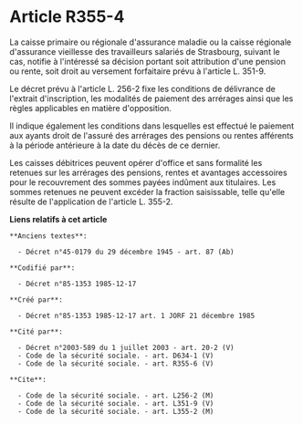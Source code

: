 # Article R355-4

La caisse primaire ou régionale d'assurance maladie ou la caisse régionale d'assurance vieillesse des travailleurs salariés
de Strasbourg, suivant le cas, notifie à l'intéressé sa décision portant soit attribution d'une pension ou rente, soit droit
au versement forfaitaire prévu à l'article L. 351-9.

Le décret prévu à l'article L. 256-2 fixe les conditions de délivrance de l'extrait d'inscription, les modalités de paiement
des arrérages ainsi que les règles applicables en matière d'opposition.

Il indique également les conditions dans lesquelles est effectué le paiement aux ayants droit de l'assuré des arrérages des
pensions ou rentes afférents à la période antérieure à la date du décès de ce dernier.

Les caisses débitrices peuvent opérer d'office et sans formalité les retenues sur les arrérages des pensions, rentes et
avantages accessoires pour le recouvrement des sommes payées indûment aux titulaires. Les sommes retenues ne peuvent excéder
la fraction saisissable, telle qu'elle résulte de l'application de l'article L. 355-2.

**Liens relatifs à cet article**

	**Anciens textes**:

	  - Décret n°45-0179 du 29 décembre 1945 - art. 87 (Ab)

	**Codifié par**:

	  - Décret n°85-1353 1985-12-17

	**Créé par**:

	  - Décret n°85-1353 1985-12-17 art. 1 JORF 21 décembre 1985

	**Cité par**:

	  - Décret n°2003-589 du 1 juillet 2003 - art. 20-2 (V)
	  - Code de la sécurité sociale. - art. D634-1 (V)
	  - Code de la sécurité sociale. - art. R355-6 (V)

	**Cite**:

	  - Code de la sécurité sociale. - art. L256-2 (M)
	  - Code de la sécurité sociale. - art. L351-9 (V)
	  - Code de la sécurité sociale. - art. L355-2 (M)
